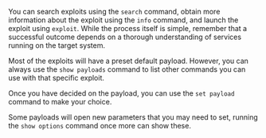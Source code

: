 You can search exploits using the `search` command, obtain more information about the exploit using the `info` command, and launch the exploit using `exploit`. While the process itself is simple, remember that a successful outcome depends on a thorough understanding of services running on the target system.

Most of the exploits will have a preset default payload. However, you can always use the `show payloads` command to list other commands you can use with that specific exploit.

Once you have decided on the payload, you can use the `set payload` command to make your choice.

Some payloads will open new parameters that you may need to set, running the `show options` command once more can show these.
